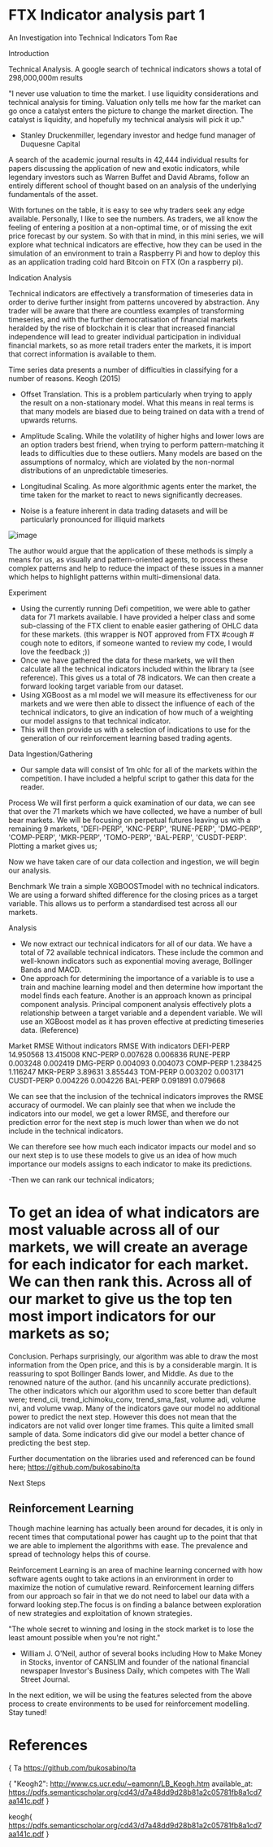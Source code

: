 # FTX Indicator analysis part 1

An Investigation into Technical Indicators
Tom Rae

Introduction

Technical Analysis. A google search of technical indicators shows a total of 298,000,000m results

"I never use valuation to time the market. I use liquidity considerations and technical analysis for timing. Valuation only tells me how far the market can go once a catalyst enters the picture to change the market direction. The catalyst is liquidity, and hopefully my technical analysis will pick it up."
- Stanley Druckenmiller, legendary investor and hedge fund manager of Duquesne Capital

A search of the academic journal results in 42,444 individual results for papers discussing the application of new and exotic indicators, while legendary investors such as Warren Buffet and David Abrams, follow an entirely different school of thought based on an analysis of the underlying fundamentals of the asset.

With fortunes on the table, it is easy to see why traders seek any edge available. Personally, I like to see the numbers. As traders, we all know the feeling of entering a position at a non-optimal time, or of missing the exit price forecast by our system. So with that in mind, in this mini series, we will explore what technical indicators are effective, how they can be used in the simulation of an environment to train a Raspberry Pi and how to deploy this as an application trading cold hard Bitcoin on FTX (On a raspberry pi). 

Indication Analysis

Technical indicators are effectively a transformation of timeseries data in order to derive further insight from patterns uncovered by abstraction. Any trader will be aware that there are countless examples of transforming timeseries, and with the further democratisation of financial markets heralded by the rise of blockchain it is clear that increased financial independence will lead to greater individual participation in individual financial markets, so as more retail traders enter the markets, it is import that correct information is available to them.

Time series data presents a number of difficulties in classifying for a number of reasons. Keogh (2015)

- Offset Translation. This is a problem particularly when trying to apply the result on a non-stationary model. What this means in real terms is that many models are biased due to being trained on data with a trend of upwards returns.

- Amplitude Scaling. While the volatility of higher highs and lower lows are an option traders best friend, when trying to perform pattern-matching it leads to difficulties due to these outliers. Many models are based on the assumptions of normalcy, which are violated by the non-normal distributions of an unpredictable timeseries.

- Longitudinal Scaling. As more algorithmic agents enter the market, the time taken for the market to react to news significantly decreases.

- Noise is a feature inherent in data trading datasets and will be particularly pronounced for illiquid markets

![image](/home/tom/Desktop/Medium/indicator_series/part_1/imgs/pattern_matching.png)


The author would argue that the application of these methods is simply a means for us, as visually and pattern-oriented agents, to process these complex patterns and help to reduce the impact of these issues in a manner which helps to highlight patterns within multi-dimensional data.

Experiment
- Using the currently running Defi competition, we were able to gather data for 71 markets available. I have provided a helper class and some sub-classing of the FTX client to enable easier gathering of OHLC data for these markets. (this wrapper is NOT approved from FTX #cough # cough note to editors, if someone wanted to review my code, I would love the feedback ;)) 
- Once we have gathered the data for these markets, we will then calculate all the technical indicators included within the library ta (see reference). This gives us a total of 78 indicators. We can then create a forward looking target variable from our dataset. 
- Using XGBoost as a ml model we will measure its effectiveness for our markets and we were then able to dissect the influence of each of the technical indicators, to give an indication of how much of a weighting our model assigns to that technical indicator.
- This will then provide us with a selection of indications to use for the generation of our reinforcement learning based trading agents.

Data Ingestion/Gathering
-  Our sample data will consist of 1m ohlc for all of the markets within the competition. I have included a helpful script to gather this data for the reader.

Process
We will first perform a quick examination of our data, we can see that over the 71 markets which we have collected, we have a number of bull bear markets. We will be focusing on perpetual futures leaving us with a remaining 9 markets, 'DEFI-PERP', 'KNC-PERP', 'RUNE-PERP', 'DMG-PERP', 'COMP-PERP', 'MKR-PERP', 'TOMO-PERP', 'BAL-PERP', 'CUSDT-PERP'.
Plotting a market gives us;

Now we have taken care of our data collection and ingestion, we will begin our analysis. 

Benchmark
We train a simple XGBOOSTmodel with no technical indicators. We are using a forward shifted difference for the closing prices as a target variable. This allows us to perform a standardised test across all our markets.

Analysis
- We now extract our technical indicators for all of our data. We have a total of 72 available technical indicators. These include the common and well-known indicators such as exponential moving average, Bollinger Bands and MACD.
- One approach for determining the importance of a variable is to use a train and machine learning model and then determine how important the model finds each feature. Another is an approach known as principal component analysis. Principal component analysis effectively plots a relationship between a target variable and a dependent variable.
We will use an XGBoost model as it has proven effective at predicting timeseries data. (Reference)


Market
RMSE Without indicators
RMSE With indicators
DEFI-PERP
14.950568
13.415008
KNC-PERP
0.007628
0.006836
RUNE-PERP
0.003248
0.002419
DMG-PERP
0.004093
0.004073
COMP-PERP
1.238425
1.116247
MKR-PERP
3.89631
3.855443
TOM-PERP
0.003202
0.003171
CUSDT-PERP
0.004226
0.004226
BAL-PERP
0.091891
0.079668



We can see that the inclusion of the technical indicators improves the RMSE accuracy of ourmodel. We can plainly see that when we include the indicators into our model, we get a lower RMSE, and therefore our prediction error for the next step is much lower than when we do not  include in the technical indicators.  

We can therefore see how much each indicator impacts our model and so our next step is to use these models to give us an idea of how much importance our models assigns to each indicator to make its predictions.













-Then we can rank our technical indicators;
# To get an idea of what indicators are most valuable across all of our markets, we will create an average for each indicator for each market. We can then rank this. Across all of our market to give us the top ten most import indicators for our markets as so;


Conclusion.
Perhaps surprisingly, our algorithm was able to draw the most information from the Open price, and this is by a considerable margin. It is reassuring to spot Bollinger Bands lower, and Middle. As due to the renowned nature of the author. (and his uncannily accurate predictions). The other indicators which our algorithm used to score better than default were; trend_cii, trend_ichimoku_conv, trend_sma_fast, volume adi, volume nvi, and volume vwap.
Many of the indicators gave our model no additional power to predict the next step. However this does not mean that the indicators are not valid over longer time frames. This quite a limited small sample of data. Some indicators did give our model a better chance of predicting the best step.

Further documentation on the libraries used and referenced can be found here;
https://github.com/bukosabino/ta

Next Steps
## Reinforcement Learning
Though machine learning has actually been around for decades, it is only in recent times that computational power has caught up to the point that that we are able to implement the algorithms with ease. The prevalence and spread of technology helps this of course.

Reinforcement Learning  is an area of machine learning concerned with how software agents ought to take actions in an environment in order to maximize the notion of cumulative reward. Reinforcement learning differs from our approach so fair in that we do not need to label our data with a forward looking step.The focus is on finding a balance between exploration of new strategies and exploitation of known strategies.

"The whole secret to winning and losing in the stock market is to lose the least amount possible when you're not right."
- William J. O'Neil, author of several books including How to Make Money in Stocks, inventor of CANSLIM and founder of the national financial newspaper Investor's Business Daily, which competes with The Wall Street Journal.

In the next edition, we will be using the features selected from the above process to create environments to be used for reinforcement modelling. Stay tuned!






# References

{ Ta
https://github.com/bukosabino/ta

{
"Keogh2":       http://www.cs.ucr.edu/~eamonn/LB_Keogh.htm
available_at: https://pdfs.semanticscholar.org/cd43/d7a48dd9d28b81a2c05781fb8a1cd7aa141c.pdf
}


keogh{
https://pdfs.semanticscholar.org/cd43/d7a48dd9d28b81a2c05781fb8a1cd7aa141c.pdf
}


